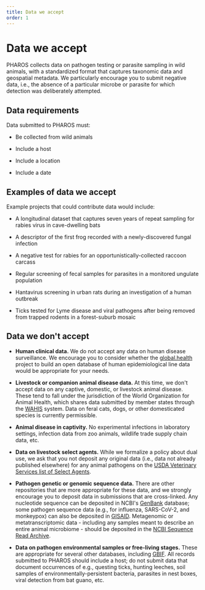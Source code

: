 ```yaml
---
title: Data we accept
order: 1
---
```


# Data we accept

PHAROS collects data on pathogen testing or parasite sampling in wild animals, with a standardized format that captures taxonomic data and geospatial metadata. We particularly encourage you to submit negative data, i.e., the absence of a particular microbe or parasite for which detection was deliberately attempted.

## Data requirements

Data submitted to PHAROS must: 

- Be collected from wild animals

- Include a host 

- Include a location

- Include a date

## Examples of data we accept

Example projects that could contribute data would include:

- A longitudinal dataset that captures seven years of repeat sampling for rabies virus in cave-dwelling bats

- A descriptor of the first frog recorded with a newly-discovered fungal infection

- A negative test for rabies for an opportunistically-collected raccoon carcass

- Regular screening of fecal samples for parasites in a monitored ungulate population

- Hantavirus screening in urban rats during an investigation of a human outbreak

- Ticks tested for Lyme disease and viral pathogens after being removed from trapped rodents in a forest-suburb mosaic

## Data we don't accept

- **Human clinical data.** We do not accept any data on human disease surveillance. We encourage you to consider whether the [global.health](global.health) project to build an open database of human epidemiological line data would be appropriate for your needs.

- **Livestock or companion animal disease data.** At this time, we don't accept data on any captive, domestic, or livestock animal disease. These tend to fall under the jurisdiction of the World Organization for Animal Health, which shares data submitted by member states through the [WAHIS](https://wahis.woah.org/#/home) system. Data on feral cats, dogs, or other domesticated species is currently permissible.

- **Animal disease in captivity.** No experimental infections in laboratory settings, infection data from zoo animals, wildlife trade supply chain data, etc.

- **Data on livestock select agents.** While we formalize a policy about dual use, we ask that you not deposit any original data (i.e., data not already published elsewhere) for any animal pathogens on the [USDA Veterinary Services list of Select Agents](https://www.selectagents.gov/sat/list.htm).

- **Pathogen genetic or genomic sequence data.** There are other repositories that are more appropriate for these data, and we strongly encourage you to deposit data in submissions that are cross-linked. Any nucleotide sequence can be deposited in NCBI's [GenBank](https://www.ncbi.nlm.nih.gov/genbank/submit/) database; some pathogen sequence data (e.g., for influenza, SARS-CoV-2, and monkeypox) can also be deposited in [GISAID](gisaid.org). Metagenomic or metatranscriptomic data - including any samples meant to describe an entire animal microbiome - should be deposited in the [NCBI Sequence Read Archive](https://www.ncbi.nlm.nih.gov/sra/docs/submit/).

- **Data on pathogen environmental samples or free-living stages.** These are appropriate for several other databases, including [GBIF](gbif.org). All records submitted to PHAROS should include a host; do not submit data that document occurrences of e.g., questing ticks, hunting leeches, soil samples of environmentally-persistent bacteria, parasites in nest boxes, viral detection from bat guano, etc.

